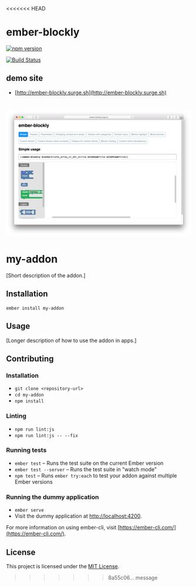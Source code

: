 <<<<<<< HEAD
# ember-blockly

[![npm version](https://badge.fury.io/js/ember-blockly.svg)](https://badge.fury.io/js/ember-blockly)

[![Build Status](https://travis-ci.org/Program-AR/ember-blockly.svg?branch=master)](https://travis-ci.org/Program-AR/ember-blockly)


## demo site

- [http://ember-blockly.surge.sh](http://ember-blockly.surge.sh)

![](images/screenshot.png)
=======
my-addon
==============================================================================

[Short description of the addon.]

Installation
------------------------------------------------------------------------------

```
ember install my-addon
```


Usage
------------------------------------------------------------------------------

[Longer description of how to use the addon in apps.]


Contributing
------------------------------------------------------------------------------

### Installation

* `git clone <repository-url>`
* `cd my-addon`
* `npm install`

### Linting

* `npm run lint:js`
* `npm run lint:js -- --fix`

### Running tests

* `ember test` – Runs the test suite on the current Ember version
* `ember test --server` – Runs the test suite in "watch mode"
* `npm test` – Runs `ember try:each` to test your addon against multiple Ember versions

### Running the dummy application

* `ember serve`
* Visit the dummy application at [http://localhost:4200](http://localhost:4200).

For more information on using ember-cli, visit [https://ember-cli.com/](https://ember-cli.com/).

License
------------------------------------------------------------------------------

This project is licensed under the [MIT License](LICENSE.md).
>>>>>>> 8a55c06... message
